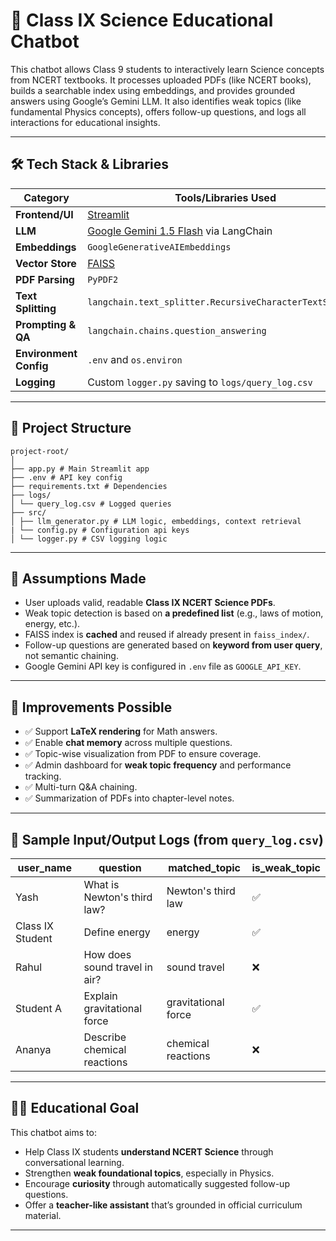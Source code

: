 # 🤖 Class IX Science Educational Chatbot

This chatbot allows Class 9 students to interactively learn Science concepts from NCERT textbooks. It processes uploaded PDFs (like NCERT books), builds a searchable index using embeddings, and provides grounded answers using Google’s Gemini LLM. It also identifies weak topics (like fundamental Physics concepts), offers follow-up questions, and logs all interactions for educational insights.

---

## 🛠️ Tech Stack & Libraries

| Category              | Tools/Libraries Used                                           |
|-----------------------|---------------------------------------------------------------|
| **Frontend/UI**       | [Streamlit](https://streamlit.io)                             |
| **LLM**               | [Google Gemini 1.5 Flash](https://ai.google.dev) via LangChain |
| **Embeddings**        | `GoogleGenerativeAIEmbeddings`                                |
| **Vector Store**      | [FAISS](https://github.com/facebookresearch/faiss)            |
| **PDF Parsing**       | `PyPDF2`                                                       |
| **Text Splitting**    | `langchain.text_splitter.RecursiveCharacterTextSplitter`      |
| **Prompting & QA**    | `langchain.chains.question_answering`                         |
| **Environment Config**| `.env` and `os.environ`                                       |
| **Logging**           | Custom `logger.py` saving to `logs/query_log.csv`             |

---

## 📂 Project Structure
```
project-root/
│
├── app.py # Main Streamlit app
├── .env # API key config
├── requirements.txt # Dependencies
├── logs/
│ └── query_log.csv # Logged queries
├── src/
│ ├── llm_generator.py # LLM logic, embeddings, context retrieval
| └── config.py # Configuration api keys
│ └── logger.py # CSV logging logic
```


---

## 📌 Assumptions Made

- User uploads valid, readable **Class IX NCERT Science PDFs**.
- Weak topic detection is based on **a predefined list** (e.g., laws of motion, energy, etc.).
- FAISS index is **cached** and reused if already present in `faiss_index/`.
- Follow-up questions are generated based on **keyword from user query**, not semantic chaining.
- Google Gemini API key is configured in `.env` file as `GOOGLE_API_KEY`.

---

## 🚀 Improvements Possible

- ✅ Support **LaTeX rendering** for Math answers.
- ✅ Enable **chat memory** across multiple questions.
- ✅ Topic-wise visualization from PDF to ensure coverage.
- ✅ Admin dashboard for **weak topic frequency** and performance tracking.
- ✅ Multi-turn Q&A chaining.
- ✅ Summarization of PDFs into chapter-level notes.

---

## 🧪 Sample Input/Output Logs (from `query_log.csv`)

| user_name       | question                             | matched_topic        | is_weak_topic |
|------------------|---------------------------------------|----------------------|----------------|
| Yash             | What is Newton's third law?          | Newton's third law  | ✅             |
| Class IX Student | Define energy                        | energy               | ✅             |
| Rahul            | How does sound travel in air?        | sound travel         | ❌             |
| Student A        | Explain gravitational force          | gravitational force  | ✅             |
| Ananya           | Describe chemical reactions          | chemical reactions   | ❌             |

---

## 🧑‍🎓 Educational Goal

This chatbot aims to:
- Help Class IX students **understand NCERT Science** through conversational learning.
- Strengthen **weak foundational topics**, especially in Physics.
- Encourage **curiosity** through automatically suggested follow-up questions.
- Offer a **teacher-like assistant** that’s grounded in official curriculum material.

---
